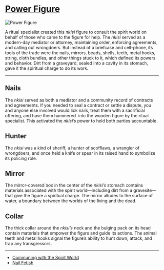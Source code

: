 # [Power Figure](http://artsmia.github.io/griot/#/o/1854)
![Power Figure](http://api.artsmia.org/images/1854/medium.jpg)

A ritual specialist created this *nkisi* figure to consult the spirit world on behalf of those who came to the figure for help. The *nkisi* served as a modern-day mediator or attorney, maintaining order, enforcing agreements, and calling out wrongdoers. But instead of a briefcase and cell-phone, its tools of the trade were the nails, mirrors, beads, shells, teeth, metal hooks, string, cloth bundles, and other things stuck to it, which defined its powers and behavior. Dirt from a graveyard, sealed into a cavity in its stomach, gave it the spiritual charge to do its work.

---

## Nails

The *nkisi* served as both a mediator and a community record of contracts and agreements. If you needed to seal a contract or settle a dispute, you and anyone else involved would lick nails, treat them with a sacrificial offering, and have them hammered  into the wooden figure by the ritual specialist. This activated the *nkisi’s* power to hold both parties accountable.

## Hunter

The *nkisi* was a kind of sheriff, a hunter of scofflaws, a wrangler of wrongdoers, and once held a knife or spear in its raised hand to symbolize its policing role.

## Mirror

The mirror-covered box in the center of the *nkisi’s* stomach contains materials associated with the spirit world—including dirt from a gravesite—that give the figure a spiritual charge. The mirror alludes to the surface of water, a boundary between the worlds of the living and the dead.

## Collar

The thick collar around the *nkisi’s* neck and the bulging pack on its head contain materials that empower the figure and guide its actions. The animal teeth and metal hooks signal the figure’s ability to hunt down, attack, and trap any transgressors.

---

* [Communing with the Spirit World](../stories/communing-with-the-spirit-world.md)
* [Nail Fetish](../stories/nail-fetish.md)
